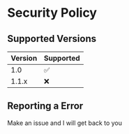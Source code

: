 # Security Policy

## Supported Versions


| Version | Supported          |
| ------- | ------------------ |
| 1.0   | :white_check_mark: |
| 1.1.x   | :x:                |


## Reporting a Error

Make an issue and I will get back to you
